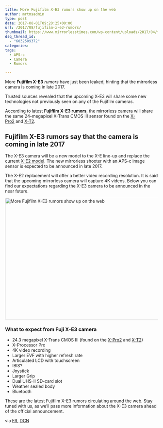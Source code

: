 ```yaml
---
title: More Fujifilm X-E3 rumors show up on the web
author: mrtmsadmin
type: post
date: 2017-08-01T09:20:25+00:00
url: /2017/08/fujifilm-x-e3-rumors/
thumbnail: https://www.mirrorlesstimes.com/wp-content/uploads/2017/04/fujifilm-x-e3-camera-rumors.jpg
dsq_thread_id:
  - "6032509372"
categories:
tags:
  - APS-c
  - Camera
  - Rumors

---
```

More **Fujifilm X-E3** _rumors_ have just been leaked, hinting that the mirrorless camera is coming in late 2017.

Trusted sources revealed that the upcoming X-E3 will share some new technologies not previously seen on any of the Fujifilm cameras.

According to latest **Fujifilm X-E3 rumors**, the mirrorless camera will share the same 24-megapixel X-Trans CMOS III sensor found on the [X-Pro2][1] and <a href="http://amzn.to/2nuFUPV" target="_blank" rel="noopener">X-T2</a>.<!--more-->

## Fujifilm X-E3 rumors say that the camera is coming in late 2017

The X-E3 camera will be a new model to the X-E line-up and replace the current <a href="http://amzn.to/2t70QOE" target="_blank" rel="noopener">X-E2 model</a>. The new mirrorless shooter with an APS-c image sensor is expected to be announced in late 2017.

The X-E2 replacement will offer a better video recording resolution. It is said that the upcoming mirrorless camera will capture 4K videos. Below you can find our expectations regarding the X-E3 camera to be announced in the near future.

[<img class="aligncenter wp-image-1227 size-full" title="More Fujifilm X-E3 rumors show up on the web" src="https://i0.wp.com/www.mirrorlesstimes.com/wp-content/uploads/2017/08/fujifilm-x-e3-rumors.jpg?resize=600%2C400&#038;ssl=1" alt="More Fujifilm X-E3 rumors show up on the web" width="600" height="400" srcset="https://i0.wp.com/www.mirrorlesstimes.com/wp-content/uploads/2017/08/fujifilm-x-e3-rumors.jpg?w=900&ssl=1 900w, https://i0.wp.com/www.mirrorlesstimes.com/wp-content/uploads/2017/08/fujifilm-x-e3-rumors.jpg?resize=300%2C200&ssl=1 300w, https://i0.wp.com/www.mirrorlesstimes.com/wp-content/uploads/2017/08/fujifilm-x-e3-rumors.jpg?resize=768%2C512&ssl=1 768w, https://i0.wp.com/www.mirrorlesstimes.com/wp-content/uploads/2017/08/fujifilm-x-e3-rumors.jpg?resize=180%2C120&ssl=1 180w, https://i0.wp.com/www.mirrorlesstimes.com/wp-content/uploads/2017/08/fujifilm-x-e3-rumors.jpg?resize=75%2C50&ssl=1 75w, https://i0.wp.com/www.mirrorlesstimes.com/wp-content/uploads/2017/08/fujifilm-x-e3-rumors.jpg?resize=700%2C467&ssl=1 700w" sizes="(max-width: 600px) 100vw, 600px" data-recalc-dims="1" />][2]

### What to expect from Fuji X-E3 camera

  * 24.3 megapixel X-Trans CMOS III (found on the [X-Pro2][1] and <a href="http://amzn.to/2nuFUPV" target="_blank" rel="noopener">X-T2</a>)
  * X-Processor Pro
  * 4K video recording
  * Larger EVF with higher refresh rate
  * Articulated LCD with touchscreen
  * IBIS?
  * Joystick
  * Larger Grip
  * Dual UHS-II SD-card slot
  * Weather sealed body
  * Bluetooth

These are the latest Fujifilm X-E3 rumors circulating around the web. Stay tuned with us, as we’ll pass more information about the X-E3 camera ahead of the official announcement.

via <a href="http://www.fujirumors.com/fujifilm-x-e3-will-bluetooth/" target="_blank" rel="nofollow noopener">FR</a>, [DCN][3]

 [1]: http://amzn.to/2ngzhiv
 [2]: https://i0.wp.com/www.mirrorlesstimes.com/wp-content/uploads/2017/08/fujifilm-x-e3-rumors.jpg?ssl=1
 [3]: https://www.dailycameranews.com/2017/07/fujifilm-x-e3-camera-rumors/